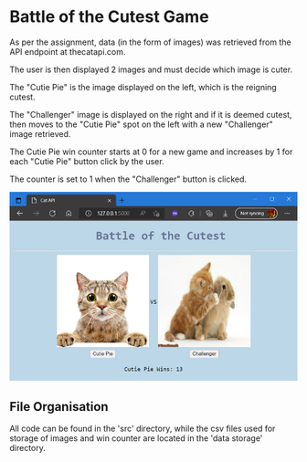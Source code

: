 # Battle of the Cutest Game

As per the assignment, data (in the form of images) was retrieved from the API endpoint at thecatapi.com.

The user is then displayed 2 images and must decide which image is cuter.

The "Cutie Pie" is the image displayed on the left, which is the reigning cutest.

The "Challenger" image is displayed on the right and if it is deemed cutest, then moves to the "Cutie Pie" spot on the left with a new "Challenger" image retrieved.

The Cutie Pie win counter starts at 0 for a new game and increases by 1 for each "Cutie Pie" button click by the user.

The counter is set to 1 when the "Challenger" button is clicked.

<img src="image/Screenshot.PNG" />

## File Organisation

All code can be found in the 'src' directory, while the csv files used for storage of images and win counter are located in the 'data storage' directory.
